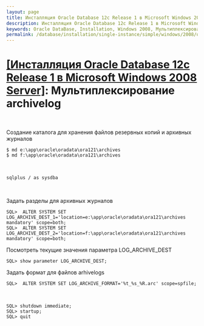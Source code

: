 ```yaml
---
layout: page
title: Инсталляция Oracle Database 12c Release 1 в Microsoft Windows 2008 Server - Мультиплексирование archivelog
description: Инсталляция Oracle Database 12c Release 1 в Microsoft Windows 2008 Server - Мультиплексирование archivelog
keywords: Oracle DataBase, Installation, Windows 2008, Мультиплексирование archivelog
permalink: /database/installation/single-instance/simple/windows/2008/oracle/12.1/oracle-multiplex-archivelogs/
---
```


# <a href="/database/installation/single-instance/simple/windows/2008/oracle/12.1/">[Инсталляция Oracle Database 12c Release 1 в Microsoft Windows 2008 Server]</a>: Мультиплексирование archivelog

<br/>

Создание каталога для хранения файлов резервных копий и архивных журналов

    $ md e:\app\oracle\oradata\ora121\archives
    $ md f:\app\oracle\oradata\ora121\archives

<br/>

    sqlplus / as sysdba

<br/>

Задать разделы для архивных журналов

    SQL>  ALTER SYSTEM SET LOG_ARCHIVE_DEST_1='location=e:\app\oracle\oradata\ora121\archives mandatory' scope=both;
    SQL>  ALTER SYSTEM SET LOG_ARCHIVE_DEST_2='location=f:\app\oracle\oradata\ora121\archives mandatory' scope=both;

Посмотреть текущие значения параметра LOG_ARCHIVE_DEST

    SQL> show parameter LOG_ARCHIVE_DEST;

Задать формат для файлов arhivelogs

    SQL>  ALTER SYSTEM SET LOG_ARCHIVE_FORMAT='%t_%s_%R.arc' scope=spfile;

<br/>

    SQL> shutdown immediate;
    SQL> startup;
    SQL> quit
